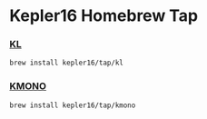 # Kepler16 Homebrew Tap

### [KL](https://github.com/kepler16/kl)

```bash
brew install kepler16/tap/kl
```

### [KMONO](https://github.com/kepler16/kmono)

```bash
brew install kepler16/tap/kmono
```
